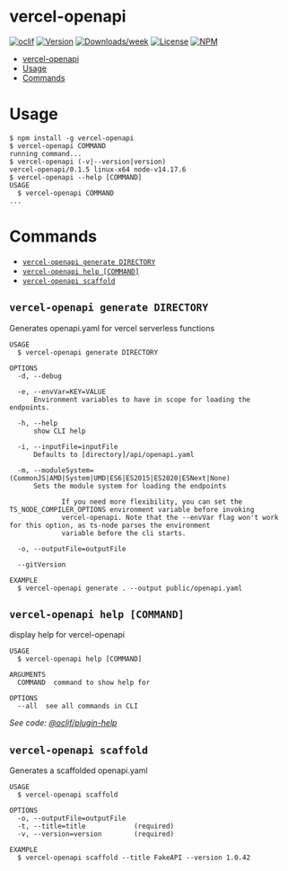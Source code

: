 # vercel-openapi

[![oclif](https://img.shields.io/badge/cli-oclif-brightgreen.svg)](https://oclif.io)
[![Version](https://img.shields.io/npm/v/vercel-openapi.svg)](https://npmjs.org/package/vercel-openapi)
[![Downloads/week](https://img.shields.io/npm/dw/vercel-openapi.svg)](https://npmjs.org/package/vercel-openapi)
[![License](https://img.shields.io/npm/l/vercel-openapi.svg)](https://github.com/Mause/vercel-openapi/blob/master/package.json)
[![NPM](https://nodei.co/npm/vercel-openapi.png)](https://nodei.co/npm/vercel-openapi/)

<!-- toc -->

- [vercel-openapi](#vercel-openapi)
- [Usage](#usage)
- [Commands](#commands)
<!-- tocstop -->

# Usage

<!-- usage -->

```sh-session
$ npm install -g vercel-openapi
$ vercel-openapi COMMAND
running command...
$ vercel-openapi (-v|--version|version)
vercel-openapi/0.1.5 linux-x64 node-v14.17.6
$ vercel-openapi --help [COMMAND]
USAGE
  $ vercel-openapi COMMAND
...
```

<!-- usagestop -->

# Commands

<!-- commands -->

- [`vercel-openapi generate DIRECTORY`](#vercel-openapi-generate-directory)
- [`vercel-openapi help [COMMAND]`](#vercel-openapi-help-command)
- [`vercel-openapi scaffold`](#vercel-openapi-scaffold)

## `vercel-openapi generate DIRECTORY`

Generates openapi.yaml for vercel serverless functions

```
USAGE
  $ vercel-openapi generate DIRECTORY

OPTIONS
  -d, --debug

  -e, --envVar=KEY=VALUE
      Environment variables to have in scope for loading the endpoints.

  -h, --help
      show CLI help

  -i, --inputFile=inputFile
      Defaults to [directory]/api/openapi.yaml

  -m, --moduleSystem=(CommonJS|AMD|System|UMD|ES6|ES2015|ES2020|ESNext|None)
      Sets the module system for loading the endpoints

             If you need more flexibility, you can set the TS_NODE_COMPILER_OPTIONS environment variable before invoking
             vercel-openapi. Note that the --envVar flag won't work for this option, as ts-node parses the environment
             variable before the cli starts.

  -o, --outputFile=outputFile

  --gitVersion

EXAMPLE
  $ vercel-openapi generate . --output public/openapi.yaml
```

## `vercel-openapi help [COMMAND]`

display help for vercel-openapi

```
USAGE
  $ vercel-openapi help [COMMAND]

ARGUMENTS
  COMMAND  command to show help for

OPTIONS
  --all  see all commands in CLI
```

_See code: [@oclif/plugin-help](https://github.com/oclif/plugin-help/blob/v3.2.3/src/commands/help.ts)_

## `vercel-openapi scaffold`

Generates a scaffolded openapi.yaml

```
USAGE
  $ vercel-openapi scaffold

OPTIONS
  -o, --outputFile=outputFile
  -t, --title=title            (required)
  -v, --version=version        (required)

EXAMPLE
  $ vercel-openapi scaffold --title FakeAPI --version 1.0.42
```

<!-- commandsstop -->
